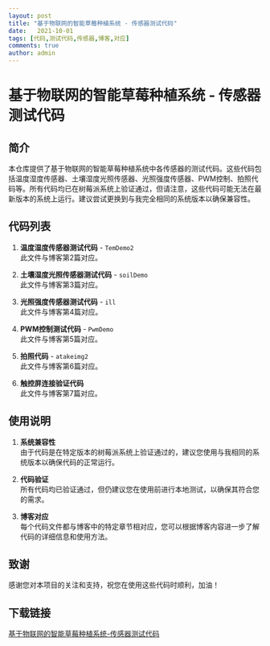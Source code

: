 ```yaml
---
layout: post
title: "基于物联网的智能草莓种植系统 - 传感器测试代码"
date:   2021-10-01
tags: [代码,测试代码,传感器,博客,对应]
comments: true
author: admin
---
```

# 基于物联网的智能草莓种植系统 - 传感器测试代码

## 简介

本仓库提供了基于物联网的智能草莓种植系统中各传感器的测试代码。这些代码包括温度湿度传感器、土壤湿度光照传感器、光照强度传感器、PWM控制、拍照代码等。所有代码均已在树莓派系统上验证通过，但请注意，这些代码可能无法在最新版本的系统上运行。建议尝试更换到与我完全相同的系统版本以确保兼容性。

## 代码列表

1. **温度湿度传感器测试代码** - `TemDemo2`  
   此文件与博客第2篇对应。

2. **土壤湿度光照传感器测试代码** - `soilDemo`  
   此文件与博客第3篇对应。

3. **光照强度传感器测试代码** - `ill`  
   此文件与博客第4篇对应。

4. **PWM控制测试代码** - `PwmDemo`  
   此文件与博客第5篇对应。

5. **拍照代码** - `atakeimg2`  
   此文件与博客第6篇对应。

6. **触控屏连接验证代码**  
   此文件与博客第7篇对应。

## 使用说明

1. **系统兼容性**  
   由于代码是在特定版本的树莓派系统上验证通过的，建议您使用与我相同的系统版本以确保代码的正常运行。

2. **代码验证**  
   所有代码均已验证通过，但仍建议您在使用前进行本地测试，以确保其符合您的需求。

3. **博客对应**  
   每个代码文件都与博客中的特定章节相对应，您可以根据博客内容进一步了解代码的详细信息和使用方法。

## 致谢

感谢您对本项目的关注和支持，祝您在使用这些代码时顺利，加油！

## 下载链接

[基于物联网的智能草莓种植系统-传感器测试代码](https://pan.quark.cn/s/26053a531e91)